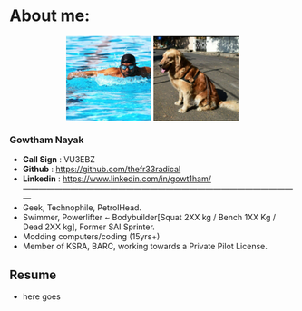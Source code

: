 
# About me:
<p align="center">
  <img src="docs/images/swim.bmp" align="center" width="150" height ="150" title="Gowtham nayak">
 <img src="docs/images/sw_github.png" align="center" width="150" height ="150" title="Gowtham nayak">
 </p>
 
  


### Gowtham Nayak
* **Call Sign** : VU3EBZ
* **Github** : https://github.com/thefr33radical
* **Linkedin** : https://www.linkedin.com/in/gowt1ham/
———————————————————————————————————
* Geek, Technophile, PetrolHead.
* Swimmer, Powerlifter ~ Bodybuilder[Squat 2XX kg / Bench 1XX Kg / Dead 2XX kg], Former SAI Sprinter.
* Modding computers/coding (15yrs+)
* Member of KSRA, BARC, working towards a Private Pilot License.

## Resume

* here goes
